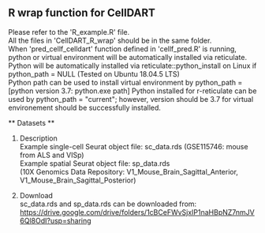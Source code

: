 ## R wrap function for CellDART
  Please refer to the 'R_example.R' file.  
  All the files in 'CellDART_R_wrap' should be in the same folder.  
  When 'pred_cellf_celldart' function defined in 'cellf_pred.R' is running, python or virtual environment will be automatically installed via reticulate.  
  Python will be automatically installed via reticulate::python_install on Linux if python_path = NULL (Tested on Ubuntu 18.04.5 LTS)  
  Python path can be used to install virtual environment by python_path = [python version 3.7: python.exe path]
  Python installed for r-reticulate can be used by python_path = "current"; however, version should be 3.7 for virtual environement should be successfully installed.  

  ** Datasets **
  1. Description  
  Example single-cell Seurat object file: sc_data.rds (GSE115746: mouse from ALS and VISp)  
  Example spatial Seurat object file: sp_data.rds  
  (10X Genomics Data Repository: V1_Mouse_Brain_Sagittal_Anterior, V1_Mouse_Brain_Sagittal_Posterior)  
  
  2. Download  
  sc_data.rds and sp_data.rds can be downloaded from:  
  https://drive.google.com/drive/folders/1cBCeFWvSjxIP1naHBpNZ7nmJV6Ql8OdI?usp=sharing

